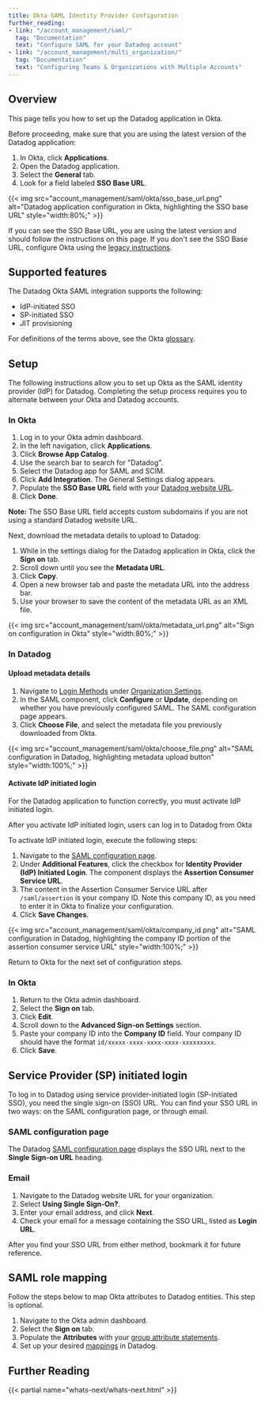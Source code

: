 ```yaml
---
title: Okta SAML Identity Provider Configuration
further_reading:
- link: "/account_management/saml/"
  tag: "Documentation"
  text: "Configure SAML for your Datadog account"
- link: "/account_management/multi_organization/"
  tag: "Documentation"
  text: "Configuring Teams & Organizations with Multiple Accounts"
---
```


## Overview

This page tells you how to set up the Datadog application in Okta. 

Before proceeding, make sure that you are using the latest version of the Datadog application:
1. In Okta, click **Applications**.
1. Open the Datadog application.
1. Select the **General** tab.
1. Look for a field labeled **SSO Base URL**.

{{< img src="account_management/saml/okta/sso_base_url.png" alt="Datadog application configuration in Okta, highlighting the SSO base URL" style="width:80%;" >}}

If you can see the SSO Base URL, you are using the latest version and should follow the instructions on this page. If you don't see the SSO Base URL, configure Okta using the [legacy instructions][1].

## Supported features

The Datadog Okta SAML integration supports the following:
- IdP-initiated SSO
- SP-initiated SSO
- JIT provisioning

For definitions of the terms above, see the Okta [glossary][2].

## Setup

The following instructions allow you to set up Okta as the SAML identity provider (IdP) for Datadog. Completing the setup process requires you to alternate between your Okta and Datadog accounts.

### In Okta

1. Log in to your Okta admin dashboard.
1. In the left navigation, click **Applications**.
1. Click **Browse App Catalog**.
1. Use the search bar to search for "Datadog".
1. Select the Datadog app for SAML and SCIM.
1. Click **Add Integration**. The General Settings dialog appears.
1. Populate the **SSO Base URL** field with your [Datadog website URL][3].
1. Click **Done**.

**Note:** The SSO Base URL field accepts custom subdomains if you are not using a standard Datadog website URL.

Next, download the metadata details to upload to Datadog:
1. While in the settings dialog for the Datadog application in Okta, click the **Sign on** tab.
1. Scroll down until you see the **Metadata URL**.
1. Click **Copy**.
1. Open a new browser tab and paste the metadata URL into the address bar.
1. Use your browser to save the content of the metadata URL as an XML file.

{{< img src="account_management/saml/okta/metadata_url.png" alt="Sign on configuration in Okta" style="width:80%;" >}}

### In Datadog

#### Upload metadata details

1. Navigate to [Login Methods][4] under [Organization Settings][5].
1. In the SAML component, click **Configure** or **Update**, depending on whether you have previously configured SAML. The SAML configuration page appears.
1. Click **Choose File**, and select the metadata file you previously downloaded from Okta.

{{< img src="account_management/saml/okta/choose_file.png" alt="SAML configuration in Datadog, highlighting metadata upload button" style="width:100%;" >}}

#### Activate IdP initiated login

For the Datadog application to function correctly, you must activate IdP initiated login.

<div class="alert alert-info">After you activate IdP initiated login, users can log in to Datadog from Okta</div>

To activate IdP initiated login, execute the following steps:
1. Navigate to the [SAML configuration page][6].
1. Under **Additional Features**, click the checkbox for **Identity Provider (IdP) Initiated Login**. The component displays the **Assertion Consumer Service URL**.
1. The content in the Assertion Consumer Service URL after `/saml/assertion` is your company ID. Note this company ID, as you need to enter it in Okta to finalize your configuration.
1. Click **Save Changes**.

{{< img src="account_management/saml/okta/company_id.png" alt="SAML configuration in Datadog, highlighting the company ID portion of the assertion consumer service URL" style="width:100%;" >}}

Return to Okta for the next set of configuration steps.

### In Okta

1. Return to the Okta admin dashboard.
1. Select the **Sign on** tab.
1. Click **Edit**.
1. Scroll down to the **Advanced Sign-on Settings** section.
1. Paste your company ID into the **Company ID** field. Your company ID should have the format `id/xxxxx-xxxx-xxxx-xxxx-xxxxxxxxx`.
1. Click **Save**.

## Service Provider (SP) initiated login

To log in to Datadog using service provider-initiated login (SP-initiated SSO), you need the single sign-on (SSO) URL. You can find your SSO URL in two ways: on the SAML configuration page, or through email.

### SAML configuration page
The Datadog [SAML configuration page][6] displays the SSO URL next to the **Single Sign-on URL** heading.

### Email
1. Navigate to the Datadog website URL for your organization.
1. Select **Using Single Sign-On?**.
1. Enter your email address, and click **Next**.
1. Check your email for a message containing the SSO URL, listed as **Login URL**.

After you find your SSO URL from either method, bookmark it for future reference.

## SAML role mapping

Follow the steps below to map Okta attributes to Datadog entities. This step is optional.

1. Navigate to the Okta admin dashboard.
1. Select the **Sign on** tab.
1. Populate the **Attributes** with your [group attribute statements][7].
1. Set up your desired [mappings][8] in Datadog.

## Further Reading

{{< partial name="whats-next/whats-next.html" >}}

[1]: /account_management/faq/okta/
[2]: https://help.okta.com/en/prod/Content/Topics/Reference/glossary.htm
[3]: /getting_started/site/#access-the-datadog-site
[4]: https://app.datadoghq.com/organization-settings/login-methods
[5]: https://app.datadoghq.com/organization-settings/
[6]: https://app.datadoghq.com/organization-settings/login-methods/saml
[7]: /account_management/saml/okta/#group-attribute-statements-optional
[8]: /account_management/saml/mapping/
